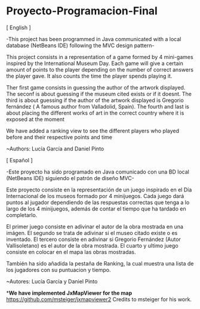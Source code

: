 # Proyecto-Programacion-Final
[ English ]

-This project has been programmed in Java communicated with a local database (NetBeans IDE) following the MVC design pattern-

This project consists in a representation of a game formed by 4 mini-games inspired by the International Museum Day.
Each game will give a certain amount of points to the player depending on the number of correct answers the player gave.
It also counts the time the player spends playing it.

Ther first game consists in guessing the author of the artwork displayed.
The seconf is about guessing if the museum cited exists or if it doesnt.
The third is about guessing if the author of the artwork displayed is 
  Gregorio fernández ( A famous author from Valladolid, Spain).
The fourth and last is about placing the different works of art in the correct country where it is exposed at the moment

We have added a ranking view to see the different players who played before and their respective points and time

~Authors: Lucía García and Daniel Pinto

[ Español ]

-Este proyecto ha sido programado en Java comunicado con una BD local (NetBeans IDE) siguiendo el patrón de diseño MVC-

Este proyecto consiste en la representación de un juego inspirado en el Día Internacional de los museos
formado por 4 minijuegos. Cada juego dará puntos al jugador dependiendo de las respuestas correctas que tenga 
a lo largo de los 4 minijuegos, además de contar el tiempo que ha tardado en completarlo.

El primer juego consiste en adivinar el autor de la obra mostrada en una imágen.
El segundo se trata de adivinar si el museo citado existe o es inventado.
El tercero consiste en adivinar si Gregorio Fernández (Autor Vallisoletano) es el autor de la obra mostrada.
El cuarto y ultimo juego consiste en colocar en el mapa las obras mostradas.

También ha sido añadida la pestaña de Ranking, la cual muestra una lista de los jugadores 
con su puntuacion y tiempo.

~Autores: Lucía García y Daniel Pinto



***We have implemented JxMapViewer for the map** https://github.com/msteiger/jxmapviewer2
Credits to msteiger for his work.
